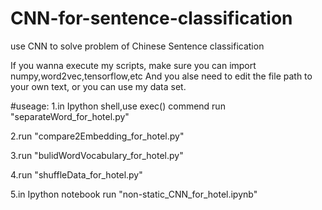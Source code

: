 # CNN-for-sentence-classification
use CNN to solve problem of Chinese Sentence classification

If you wanna execute my scripts, make sure you can import numpy,word2vec,tensorflow,etc
And you alse need to edit the file path to your own text, or you can use my data set.

#useage:
1.in Ipython shell,use exec() commend run "separateWord_for_hotel.py"

2.run "compare2Embedding_for_hotel.py"

3.run "bulidWordVocabulary_for_hotel.py"

4.run "shuffleData_for_hotel.py"

5.in Ipython notebook run "non-static_CNN_for_hotel.ipynb"
